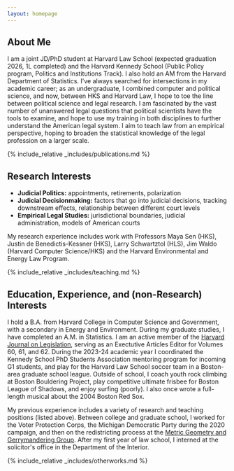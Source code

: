 ```yaml
---
layout: homepage
---
```


## About Me

I am a joint JD/PhD student at Harvard Law School (expected graduation 2026, 1L completed) and the Harvard Kennedy School (Public Policy program, Politics and Institutions Track). I also hold an AM from the Harvard Department of Statistics. I've always searched for intersections in my academic career; as an undergraduate, I combined computer and political science, and now, between HKS and Harvard Law, I hope to toe the line between political science and legal research. I am fascinated by the vast number of unanswered legal questions that political scientists have the tools to examine, and hope to use my training in both disciplines to further understand the American legal system. I aim to teach law from an empirical perspective, hoping to broaden the statistical knowledge of the legal profession on a larger scale.

{% include_relative _includes/publications.md %}

## Research Interests

- **Judicial Politics:** appointments, retirements, polarization
- **Judicial Decisionmaking:** factors that go into judicial decisions, tracking downstream effects, relationship between different court levels
- **Empirical Legal Studies:** jurisdictional boundaries, judicial administration, models of American courts

My research experience includes work with Professors Maya Sen (HKS), Justin de Benedictis-Kessner (HKS), Larry Schwartztol (HLS), Jim Waldo (Harvard Computer Science/HKS) and the Harvard Environmental and Energy Law Program.

{% include_relative _includes/teaching.md %}

## Education, Experience, and (non-Research) Interests

I hold a B.A. from Harvard College in Computer Science and Government, with a secondary in Energy and Environment. During my graduate studies, I have completed an A.M. in Statistics. I am an active member of the [Harvard Journal on Legislation](https://harvardjol.com), serving as an Exectutive Articles Editor for Volumes 60, 61, and 62. During the 2023-24 academic year I coordinated the Kennedy School PhD Students Association mentoring program for incoming G1 students, and play for the Harvard Law School soccer team in a Boston-area graduate school league. Outside of school, I coach youth rock climbing at Boston Bouldering Project, play competitive ultimate frisbee for Boston League of Shadows, and enjoy surfing (poorly). I also once wrote a full-length musical about the 2004 Boston Red Sox.

My previous experience includes a variety of research and teaching positions (listed above). Between college and graduate school, I worked for the Voter Protection Corps, the Michigan Democratic Party during the 2020 campaign, and then on the redistricting process at the [Metric Geometry and Gerrymandering Group](https://mggg.org). After my first year of law school, I interned at the solicitor's office in the Department of the Interior.

{% include_relative _includes/otherworks.md %}

